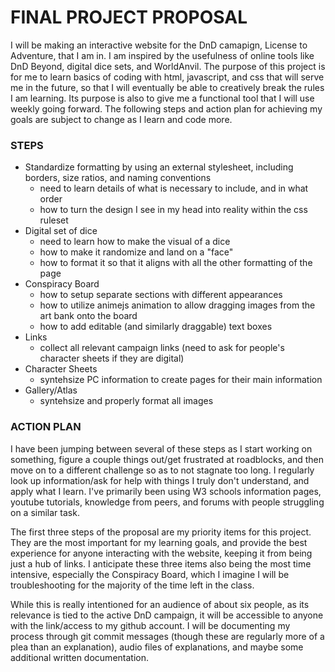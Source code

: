 # FINAL PROJECT PROPOSAL

I will be making an interactive website for the DnD camapign, License to Adventure, that I am in. I am inspired by the usefulness of online tools like DnD Beyond, digital dice sets, and WorldAnvil. The purpose of this project is for me to learn basics of coding with html, javascript, and css that will serve me in the future, so that I will eventually be able to creatively break the rules I am learning. Its purpose is also to give me a functional tool that I will use weekly going forward. The following steps and action plan for achieving my goals are subject to change as I learn and code more.

### STEPS

- Standardize formatting by using an external stylesheet, including borders, size ratios, and naming conventions
	- need to learn details of what is necessary to include, and in what order
	- how to turn the design I see in my head into reality within the css ruleset
- Digital set of dice
	- need to learn how to make the visual of a dice
	- how to make it randomize and land on a "face"
	- how to format it so that it aligns with all the other formatting of the page
- Conspiracy Board
	- how to setup separate sections with different appearances
	- how to utilize animejs animation to allow dragging images from the art bank onto the board
	- how to add editable (and similarly draggable) text boxes
- Links
	- collect all relevant campaign links (need to ask for people's character sheets if they are digital)
- Character Sheets
	- syntehsize PC information to create pages for their main information
- Gallery/Atlas
	- syntehsize and properly format all images


### ACTION PLAN

I have been jumping between several of these steps as I start working on something, figure a couple things out/get frustrated at roadblocks, and then move on to a different challenge so as to not stagnate too long. I regularly look up information/ask for help with things I truly don't understand, and apply what I learn. I've primarily been using W3 schools information pages, youtube tutorials, knowledge from peers, and forums with people struggling on a similar task. 

The first three steps of the proposal are my priority items for this project. They are the most important for my learning goals, and provide the best experience for anyone interacting with the website, keeping it from being just a hub of links. I anticipate these three items also being the most time intensive, especially the Conspiracy Board, which I imagine I will be troubleshooting for the majority of the time left in the class.

While this is really intentioned for an audience of about six people, as its relevance is tied to the active DnD campaign, it will be accessible to anyone with the link/access to my github account. I will be documenting my process through git commit messages (though these are regularly more of a plea than an explanation), audio files of explanations, and maybe some additional written documentation.
